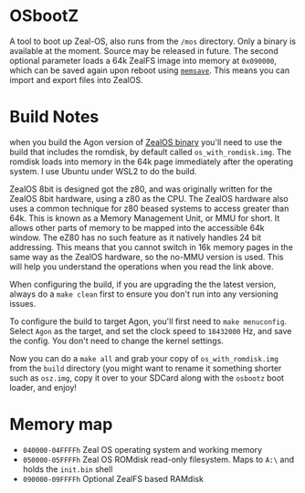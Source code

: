 # OSbootZ
A tool to boot up Zeal-OS, also runs from the `/mos` directory. Only a binary is available at the moment. Source may be released in future. The second optional parameter loads a 64k ZealFS image into memory at `0x090000`, which can be saved again upon reboot using [`memsave`](https://github.com/sijnstra/agon-projects/edit/main/memsave/). This means you can import and export files into ZealOS.

# Build Notes
when you build the Agon version of [ZealOS binary](https://github.com/sijnstra/Zeal-8-bit-OS) you'll need to use the build that includes the romdisk, by default called `os_with_romdisk.img`. The romdisk loads into memory in the 64k page immediately after the operating system. I use Ubuntu under WSL2 to do the build.

ZealOS 8bit is designed got the z80, and was originally written for the ZealOS 8bit hardware, using a z80 as the CPU. The ZealOS hardware also uses a common technique for z80 beased systems to access greater than 64k. This is known as a Memory Management Unit, or MMU for short. It allows other parts of memory to be mapped into the accessible 64k window. The eZ80 has no such feature as it natively handles 24 bit addressing. This means that you cannot switch in 16k memory pages in the same way as the ZealOS hardware, so the no-MMU version is used. This will help you understand the operations when you read the link above.

When configuring the build, if you are upgrading the the latest version, always do a `make clean` first to ensure you don't run into any versioning issues.

To configure the build to target Agon, you'll first need to `make menuconfig`. Select `Agon` as the target, and set the clock speed to `18432000` Hz, and save the config. You don't need to change the kernel settings.

Now you can do a `make all` and grab your copy of `os_with_romdisk.img` from the `build` directory (you might want to rename it something shorter such as `osz.img`, copy it over to your SDCard along with the `osbootz` boot loader, and enjoy!

# Memory map
* `040000-04FFFFh` Zeal OS operating system and working memory
* `050000-05FFFFh` Zeal OS ROMdisk read-only filesystem. Maps to `A:\` and holds the `init.bin` shell
* `090000-09FFFFh` Optional ZealFS based RAMdisk
